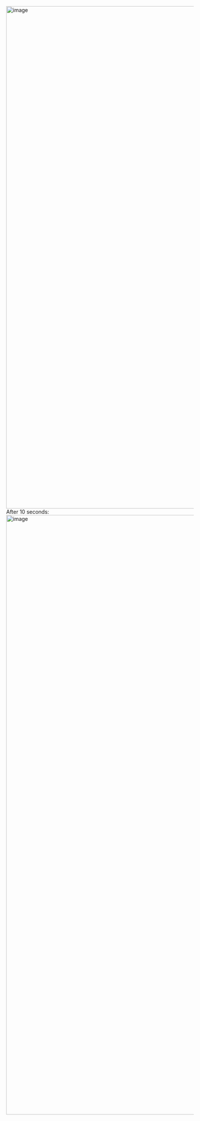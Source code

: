 <img width="1349" alt="image" src="https://github.com/rahulvaish/SpringWebFlux/assets/689226/9f9ef87e-0f5a-4f5d-8007-5fcf04a3f4e3">
After 10 seconds: </br>
<img width="1610" alt="image" src="https://github.com/rahulvaish/SpringWebFlux/assets/689226/5238d1ce-61a2-4fc5-a7f8-ccfdcd43abd4">



